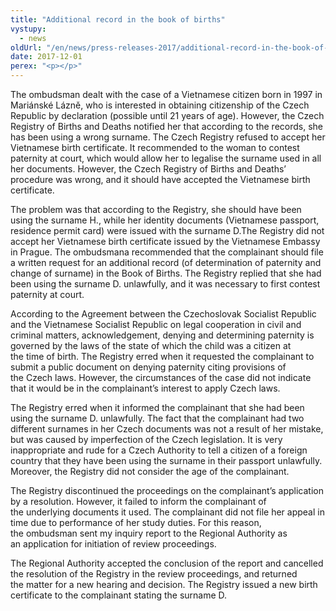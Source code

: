 ```yaml
---
title: "Additional record in the book of births"
vystupy:
  - news
oldUrl: "/en/news/press-releases-2017/additional-record-in-the-book-of-births/"
date: 2017-12-01
perex: "<p></p>"
---
```


<!-- imported from the old website -->

<p>The ombudsman dealt with the case of a Vietnamese citizen born in 1997 in Mariánské Lázně, who is interested in obtaining citizenship of the Czech Republic by declaration (possible until 21 years of age). However, the Czech Registry of Births and Deaths notified her that according to the records, she has been using a wrong surname. The Czech Registry refused to accept her Vietnamese birth certificate. It recommended to the woman to contest paternity at court, which would allow her to legalise the surname used in all her documents. However, the Czech Registry of Births and Deaths’ procedure was wrong, and it should have accepted the Vietnamese birth certificate. </p> <p>The problem was that according to the Registry, she should have been using the surname H., while her identity documents (Vietnamese passport, residence permit card) were issued with the surname D.The Registry did not accept her Vietnamese birth certificate issued by the Vietnamese Embassy in Prague. The ombudsmana recommended that the complainant should file a written request for an additional record (of determination of paternity and change of surname) in the Book of Births. The Registry replied that she had been using the surname D. unlawfully, and it was necessary to first contest paternity at court.</p> <p>According to the Agreement between the Czechoslovak Socialist Republic and the Vietnamese Socialist Republic on legal cooperation in civil and criminal matters, acknowledgement, denying and determining paternity is governed by the laws of the state of which the child was a citizen at the time of birth. The Registry erred when it requested the complainant to submit a public document on denying paternity citing provisions of the Czech laws. However, the circumstances of the case did not indicate that it would be in the complainant’s interest to apply Czech laws. </p> <p>The Registry erred when it informed the complainant that she had been using the surname D. unlawfully. The fact that the complainant had two different surnames in her Czech documents was not a result of her mistake, but was caused by imperfection of the Czech legislation. It is very inappropriate and rude for a Czech Authority to tell a citizen of a foreign country that they have been using the surname in their passport unlawfully. Moreover, the Registry did not consider the age of the complainant.</p> <p>The Registry discontinued the proceedings on the complainant’s application by a resolution. However, it failed to inform the complainant of the underlying documents it used. The complainant did not file her appeal in time due to performance of her study duties. For this reason, the ombudsman sent my inquiry report to the Regional Authority as an application for initiation of review proceedings. </p><p> The Regional Authority accepted the conclusion of the report and cancelled the resolution of the Registry in the review proceedings, and returned the matter for a new hearing and decision. The Registry issued a new birth certificate to the complainant stating the surname D.</p>
